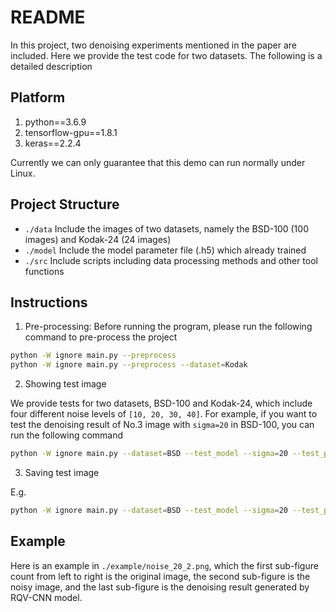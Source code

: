 # README

In this project, two denoising experiments mentioned in the paper are included. Here we provide the test code for two datasets. The following is a detailed description

## Platform

1. python==3.6.9
2. tensorflow-gpu==1.8.1
3. keras==2.2.4

Currently we can only guarantee that this demo can run normally under Linux.

## Project Structure

- `./data` Include the images of two datasets, namely the BSD-100 (100 images) and Kodak-24 (24 images)
- `./model` Include the model parameter file (.h5) which already trained
- `./src` Include scripts including data processing methods and other tool functions

## Instructions

1. Pre-processing: Before running the program, please run the following command to pre-process the project

  ```bash
  python -W ignore main.py --preprocess 
  python -W ignore main.py --preprocess --dataset=Kodak 
  ```

2. Showing test image

  We provide tests for two datasets, BSD-100 and Kodak-24, which include four different noise levels of `[10, 20, 30, 40]`. For example, if you want to test the denoising result of No.3 image with `sigma=20` in BSD-100, you can run the following command

  ```bash
  python -W ignore main.py --dataset=BSD --test_model --sigma=20 --test_pic_num=2 --pic_show
  ```

3. Saving test image

  E.g.

  ```bash
  python -W ignore main.py --dataset=BSD --test_model --sigma=20 --test_pic_num=2 --pic_save
  ```

## Example

Here is an example in `./example/noise_20_2.png`, which the first sub-figure count from left to right is the original image, the second sub-figure is the noisy image, and the last sub-figure is the denoising result generated by RQV-CNN model. 
